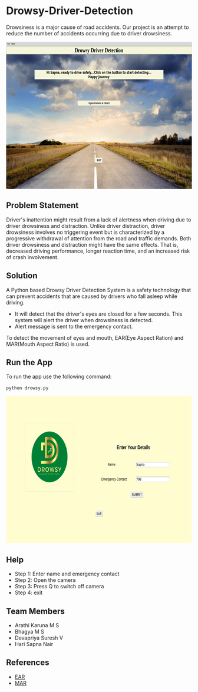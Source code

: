 # Drowsy-Driver-Detection
Drowsiness is a major cause of road accidents. Our project is an attempt to reduce the number of accidents occurring due to driver drowsiness.

<img height="400px" src="https://github.com/Sapna2001/Drowsy-Driver-Detection/blob/master/Images/ss/mainScreen.png">

## Problem Statement
Driver's inattention might result from a lack of alertness when driving due to driver drowsiness and distraction. Unlike driver distraction, driver drowsiness involves no triggering event but is characterized by a progressive withdrawal of attention from the road and traffic demands. Both driver 
drowsiness and distraction might have the same effects. That is, decreased driving performance, longer reaction time, and an increased risk of crash 
involvement. 

## Solution
A Python based Drowsy Driver Detection System is a safety technology that can prevent accidents that are caused by drivers who fall asleep while driving. 
- It will detect that the driver's eyes are closed for a few seconds. This system will alert the driver when drowsiness is detected. 
- Alert message is sent to the emergency contact.

To detect the movement of eyes and mouth, EAR(Eye Aspect Ration) and MAR(Mouth Aspect Ratio) is used.

## Run the App
To run the app use the following command:
```
python drowsy.py
```
<img height="400px" src="https://github.com/Sapna2001/Drowsy-Driver-Detection/blob/master/Images/ss/homePage.png">

## Help
- Step 1: Enter name and emergency contact
- Step 2: Open the camera
- Step 3: Press Q to switch off camera
- Step 4: exit

## Team Members
- Arathi Karuna M S
- Bhagya M S
- Devapriya Suresh V
- Hari Sapna Nair

## References
- [EAR](https://datahacker.rs/011-how-to-detect-eye-blinking-in-videos-using-dlib-and-opencv-in-python/)
- [MAR](https://www.godatainsights.com/post/real-time-drowsiness-detection-using-edge-device)

